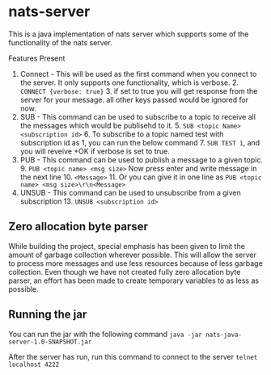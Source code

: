 # nats-server

This is a java implementation of nats server which supports some of the functionality of the nats server.

Features Present
1. Connect - This will be used as the first command when you connect to the server. It only supports one functionality, which is verbose.
   2. `CONNECT {verbose: true}`
   3. if set to true you will get response from the server for your message. all other keys passed would be ignored for now.
4. SUB - This command can be used to subscribe to a topic to receive all the messages which would be publisehd to it.
   5. `SUB <topic Name> <subscription id>`
   6. To subscribe to a topic named test with subscription id as 1, you can run the below command
   7. `SUB TEST 1`, and you will reveive +OK if verbose is set to true.
8. PUB - This command can be used to publish a message to a given topic.
   9. `PUB <topic name> <msg size>` Now press enter and write message in the next line
   10. `<Message>`
   11. Or you can give it in one line as `PUB <topic name> <msg size>\r\n<Message>`
12. UNSUB - This command can be used to unsubscribe from a given subscription
    13. `UNSUB <subscription id>`

## Zero allocation byte parser
While building the project, special emphasis has been given to limit the amount of garbage collection wherever possible.
This will allow the server to process more messages and use less resources because of less garbage collection.
Even though we have not created fully zero allocation byte parser, an effort has been made to create temporary variables to as less as possible.

## Running the jar
You can run the jar with the following command
`java -jar nats-java-server-1.0-SNAPSHOT.jar`

After the server has run, run this command to connect to the server
`telnet localhost 4222`
